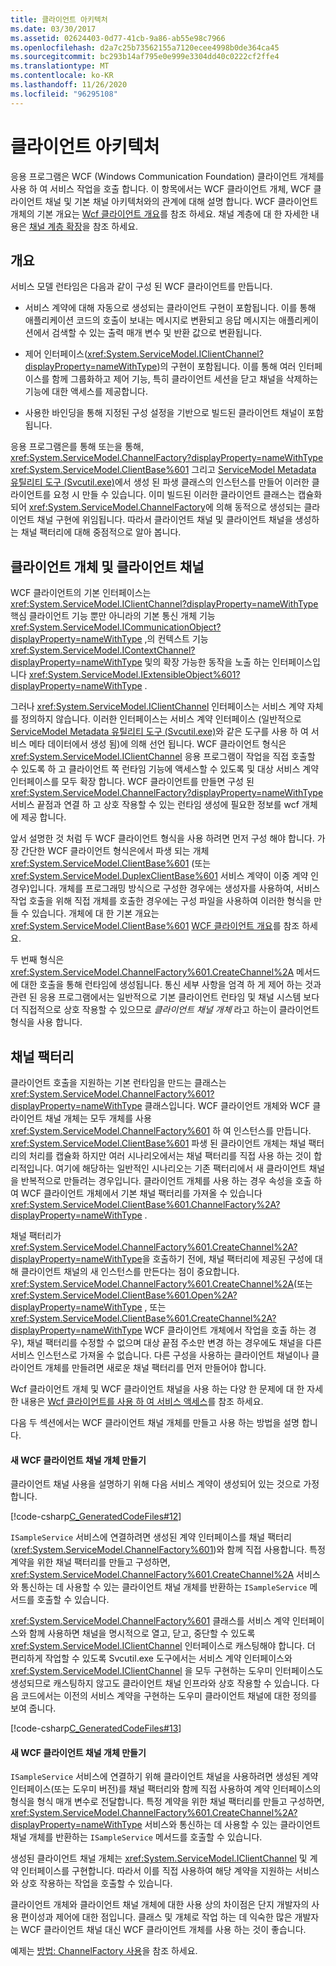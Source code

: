 ```yaml
---
title: 클라이언트 아키텍처
ms.date: 03/30/2017
ms.assetid: 02624403-0d77-41cb-9a86-ab55e98c7966
ms.openlocfilehash: d2a7c25b73562155a7120ecee4998b0de364ca45
ms.sourcegitcommit: bc293b14af795e0e999e3304dd40c0222cf2ffe4
ms.translationtype: MT
ms.contentlocale: ko-KR
ms.lasthandoff: 11/26/2020
ms.locfileid: "96295108"
---
```

# <a name="client-architecture"></a>클라이언트 아키텍처

응용 프로그램은 WCF (Windows Communication Foundation) 클라이언트 개체를 사용 하 여 서비스 작업을 호출 합니다. 이 항목에서는 WCF 클라이언트 개체, WCF 클라이언트 채널 및 기본 채널 아키텍처와의 관계에 대해 설명 합니다. WCF 클라이언트 개체의 기본 개요는 [Wcf 클라이언트 개요](../wcf-client-overview.md)를 참조 하세요. 채널 계층에 대 한 자세한 내용은 [채널 계층 확장](../extending/extending-the-channel-layer.md)을 참조 하세요.  
  
## <a name="overview"></a>개요  

 서비스 모델 런타임은 다음과 같이 구성 된 WCF 클라이언트를 만듭니다.  
  
- 서비스 계약에 대해 자동으로 생성되는 클라이언트 구현이 포함됩니다. 이를 통해 애플리케이션 코드의 호출이 보내는 메시지로 변환되고 응답 메시지는 애플리케이션에서 검색할 수 있는 출력 매개 변수 및 반환 값으로 변환됩니다.  
  
- 제어 인터페이스(<xref:System.ServiceModel.IClientChannel?displayProperty=nameWithType>)의 구현이 포함됩니다. 이를 통해 여러 인터페이스를 함께 그룹화하고 제어 기능, 특히 클라이언트 세션을 닫고 채널을 삭제하는 기능에 대한 액세스를 제공합니다.  
  
- 사용한 바인딩을 통해 지정된 구성 설정을 기반으로 빌드된 클라이언트 채널이 포함됩니다.  
  
 응용 프로그램은를 통해 또는을 통해, <xref:System.ServiceModel.ChannelFactory?displayProperty=nameWithType> <xref:System.ServiceModel.ClientBase%601> 그리고 [ServiceModel Metadata 유틸리티 도구 (Svcutil.exe)](../servicemodel-metadata-utility-tool-svcutil-exe.md)에서 생성 된 파생 클래스의 인스턴스를 만들어 이러한 클라이언트를 요청 시 만들 수 있습니다. 이미 빌드된 이러한 클라이언트 클래스는 캡슐화되어 <xref:System.ServiceModel.ChannelFactory>에 의해 동적으로 생성되는 클라이언트 채널 구현에 위임됩니다. 따라서 클라이언트 채널 및 클라이언트 채널을 생성하는 채널 팩터리에 대해 중점적으로 알아 봅니다.  
  
## <a name="client-objects-and-client-channels"></a>클라이언트 개체 및 클라이언트 채널  

 WCF 클라이언트의 기본 인터페이스는 <xref:System.ServiceModel.IClientChannel?displayProperty=nameWithType> 핵심 클라이언트 기능 뿐만 아니라의 기본 통신 개체 기능 <xref:System.ServiceModel.ICommunicationObject?displayProperty=nameWithType> ,의 컨텍스트 기능 <xref:System.ServiceModel.IContextChannel?displayProperty=nameWithType> 및의 확장 가능한 동작을 노출 하는 인터페이스입니다 <xref:System.ServiceModel.IExtensibleObject%601?displayProperty=nameWithType> .  
  
 그러나 <xref:System.ServiceModel.IClientChannel> 인터페이스는 서비스 계약 자체를 정의하지 않습니다. 이러한 인터페이스는 서비스 계약 인터페이스 (일반적으로 [ServiceModel Metadata 유틸리티 도구 (Svcutil.exe)](../servicemodel-metadata-utility-tool-svcutil-exe.md)와 같은 도구를 사용 하 여 서비스 메타 데이터에서 생성 됨)에 의해 선언 됩니다. WCF 클라이언트 형식은 <xref:System.ServiceModel.IClientChannel> 응용 프로그램이 작업을 직접 호출할 수 있도록 하 고 클라이언트 쪽 런타임 기능에 액세스할 수 있도록 및 대상 서비스 계약 인터페이스를 모두 확장 합니다. WCF 클라이언트를 만들면 구성 된 <xref:System.ServiceModel.ChannelFactory?displayProperty=nameWithType> 서비스 끝점과 연결 하 고 상호 작용할 수 있는 런타임 생성에 필요한 정보를 wcf 개체에 제공 합니다.  
  
 앞서 설명한 것 처럼 두 WCF 클라이언트 형식을 사용 하려면 먼저 구성 해야 합니다. 가장 간단한 WCF 클라이언트 형식은에서 파생 되는 개체 <xref:System.ServiceModel.ClientBase%601> (또는 <xref:System.ServiceModel.DuplexClientBase%601> 서비스 계약이 이중 계약 인 경우)입니다. 개체를 프로그래밍 방식으로 구성한 경우에는 생성자를 사용하여, 서비스 작업 호출을 위해 직접 개체를 호출한 경우에는 구성 파일을 사용하여 이러한 형식을 만들 수 있습니다. 개체에 대 한 기본 개요는 <xref:System.ServiceModel.ClientBase%601> [WCF 클라이언트 개요](../wcf-client-overview.md)를 참조 하세요.  
  
 두 번째 형식은 <xref:System.ServiceModel.ChannelFactory%601.CreateChannel%2A> 메서드에 대한 호출을 통해 런타임에 생성됩니다. 통신 세부 사항을 엄격 하 게 제어 하는 것과 관련 된 응용 프로그램에서는 일반적으로 기본 클라이언트 런타임 및 채널 시스템 보다 더 직접적으로 상호 작용할 수 있으므로 *클라이언트 채널 개체* 라고 하는이 클라이언트 형식을 사용 합니다.  
  
## <a name="channel-factories"></a>채널 팩터리  

 클라이언트 호출을 지원하는 기본 런타임을 만드는 클래스는 <xref:System.ServiceModel.ChannelFactory%601?displayProperty=nameWithType> 클래스입니다. WCF 클라이언트 개체와 WCF 클라이언트 채널 개체는 모두 개체를 사용 <xref:System.ServiceModel.ChannelFactory%601> 하 여 인스턴스를 만듭니다. <xref:System.ServiceModel.ClientBase%601> 파생 된 클라이언트 개체는 채널 팩터리의 처리를 캡슐화 하지만 여러 시나리오에서는 채널 팩터리를 직접 사용 하는 것이 합리적입니다. 여기에 해당하는 일반적인 시나리오는 기존 팩터리에서 새 클라이언트 채널을 반복적으로 만들려는 경우입니다. 클라이언트 개체를 사용 하는 경우 속성을 호출 하 여 WCF 클라이언트 개체에서 기본 채널 팩터리를 가져올 수 있습니다 <xref:System.ServiceModel.ClientBase%601.ChannelFactory%2A?displayProperty=nameWithType> .  
  
 채널 팩터리가 <xref:System.ServiceModel.ChannelFactory%601.CreateChannel%2A?displayProperty=nameWithType>을 호출하기 전에, 채널 팩터리에 제공된 구성에 대해 클라이언트 채널의 새 인스턴스를 만든다는 점이 중요합니다. <xref:System.ServiceModel.ChannelFactory%601.CreateChannel%2A>(또는 <xref:System.ServiceModel.ClientBase%601.Open%2A?displayProperty=nameWithType> , 또는 <xref:System.ServiceModel.ClientBase%601.CreateChannel%2A?displayProperty=nameWithType> WCF 클라이언트 개체에서 작업을 호출 하는 경우), 채널 팩터리를 수정할 수 없으며 대상 끝점 주소만 변경 하는 경우에도 채널을 다른 서비스 인스턴스로 가져올 수 없습니다. 다른 구성을 사용하는 클라이언트 채널이나 클라이언트 개체를 만들려면 새로운 채널 팩터리를 먼저 만들어야 합니다.  
  
 Wcf 클라이언트 개체 및 WCF 클라이언트 채널을 사용 하는 다양 한 문제에 대 한 자세한 내용은 [Wcf 클라이언트를 사용 하 여 서비스 액세스](accessing-services-using-a-client.md)를 참조 하세요.  
  
 다음 두 섹션에서는 WCF 클라이언트 채널 개체를 만들고 사용 하는 방법을 설명 합니다.  
  
#### <a name="creating-a-new-wcf-client-channel-object"></a>새 WCF 클라이언트 채널 개체 만들기  

 클라이언트 채널 사용을 설명하기 위해 다음 서비스 계약이 생성되어 있는 것으로 가정합니다.  
  
 [!code-csharp[C_GeneratedCodeFiles#12](../../../../samples/snippets/csharp/VS_Snippets_CFX/c_generatedcodefiles/cs/proxycode.cs#12)]  
  
 `ISampleService` 서비스에 연결하려면 생성된 계약 인터페이스를 채널 팩터리(<xref:System.ServiceModel.ChannelFactory%601>)와 함께 직접 사용합니다. 특정 계약을 위한 채널 팩터리를 만들고 구성하면, <xref:System.ServiceModel.ChannelFactory%601.CreateChannel%2A> 서비스와 통신하는 데 사용할 수 있는 클라이언트 채널 개체를 반환하는 `ISampleService` 메서드를 호출할 수 있습니다.  
  
 <xref:System.ServiceModel.ChannelFactory%601> 클래스를 서비스 계약 인터페이스와 함께 사용하면 채널을 명시적으로 열고, 닫고, 중단할 수 있도록 <xref:System.ServiceModel.IClientChannel> 인터페이스로 캐스팅해야 합니다. 더 편리하게 작업할 수 있도록 Svcutil.exe 도구에서는 서비스 계약 인터페이스와 <xref:System.ServiceModel.IClientChannel> 을 모두 구현하는 도우미 인터페이스도 생성되므로 캐스팅하지 않고도 클라이언트 채널 인프라와 상호 작용할 수 있습니다. 다음 코드에서는 이전의 서비스 계약을 구현하는 도우미 클라이언트 채널에 대한 정의를 보여 줍니다.  
  
 [!code-csharp[C_GeneratedCodeFiles#13](../../../../samples/snippets/csharp/VS_Snippets_CFX/c_generatedcodefiles/cs/proxycode.cs#13)]  
  
#### <a name="creating-a-new-wcf-client-channel-object"></a>새 WCF 클라이언트 채널 개체 만들기  

 `ISampleService` 서비스에 연결하기 위해 클라이언트 채널을 사용하려면 생성된 계약 인터페이스(또는 도우미 버전)를 채널 팩터리와 함께 직접 사용하여 계약 인터페이스의 형식을 형식 매개 변수로 전달합니다. 특정 계약을 위한 채널 팩터리를 만들고 구성하면, <xref:System.ServiceModel.ChannelFactory%601.CreateChannel%2A?displayProperty=nameWithType> 서비스와 통신하는 데 사용할 수 있는 클라이언트 채널 개체를 반환하는 `ISampleService` 메서드를 호출할 수 있습니다.  
  
 생성된 클라이언트 채널 개체는 <xref:System.ServiceModel.IClientChannel> 및 계약 인터페이스를 구현합니다. 따라서 이를 직접 사용하여 해당 계약을 지원하는 서비스와 상호 작용하는 작업을 호출할 수 있습니다.  
  
 클라이언트 개체와 클라이언트 채널 개체에 대한 사용 상의 차이점은 단지 개발자의 사용 편이성과 제어에 대한 점입니다. 클래스 및 개체로 작업 하는 데 익숙한 많은 개발자는 WCF 클라이언트 채널 대신 WCF 클라이언트 개체를 사용 하는 것이 좋습니다.  
  
 예제는 [방법: ChannelFactory 사용](how-to-use-the-channelfactory.md)을 참조 하세요.
